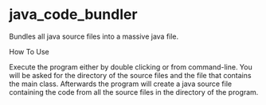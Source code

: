 # java_code_bundler
Bundles all java source files into a massive java file.

How To Use

Execute the program either by double clicking or from command-line. You will be asked for the directory of the source files and the file that contains the main class. Afterwards the program will create a java source file containing the code from all the source files in the directory of the program.
